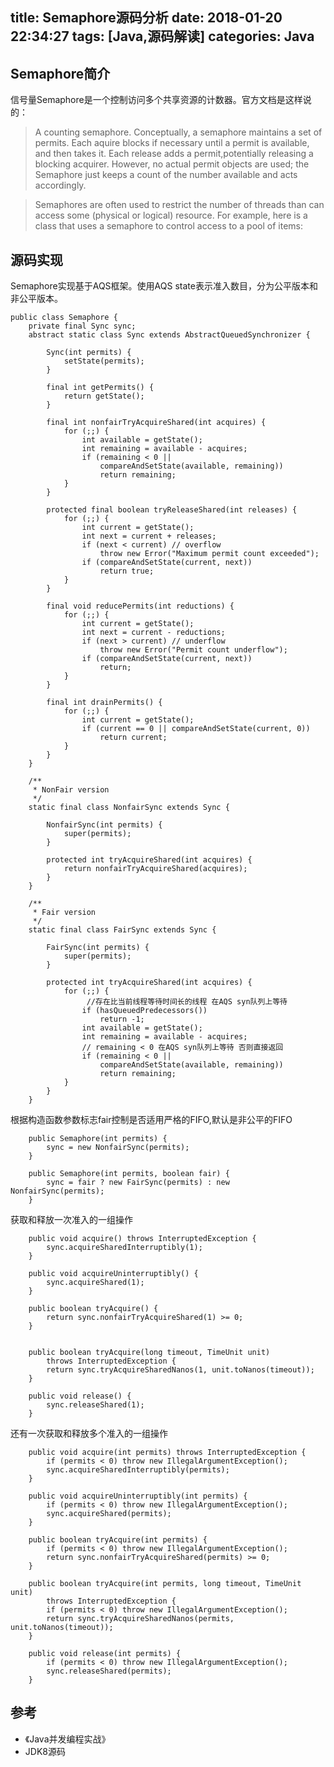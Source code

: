 title: Semaphore源码分析
date: 2018-01-20 22:34:27
tags: [Java,源码解读]
categories: Java
---
## Semaphore简介
  信号量Semaphore是一个控制访问多个共享资源的计数器。官方文档是这样说的：
> A counting semaphore.  Conceptually, a semaphore maintains a set of permits.  Each aquire blocks if necessary until a permit is available, and then takes it.  Each release adds a permit,potentially releasing a blocking acquirer. However, no actual permit objects are used; the Semaphore just keeps a count of the number available and acts accordingly.

> Semaphores are often used to restrict the number of threads than can access some (physical or logical) resource. For example, here is a class that uses a semaphore to control access to a pool of items:

## 源码实现
Semaphore实现基于AQS框架。使用AQS state表示准入数目，分为公平版本和非公平版本。
```
public class Semaphore {
    private final Sync sync;
    abstract static class Sync extends AbstractQueuedSynchronizer {

        Sync(int permits) {
            setState(permits);
        }

        final int getPermits() {
            return getState();
        }

        final int nonfairTryAcquireShared(int acquires) {
            for (;;) {
                int available = getState();
                int remaining = available - acquires;
                if (remaining < 0 ||
                    compareAndSetState(available, remaining))
                    return remaining;
            }
        }

        protected final boolean tryReleaseShared(int releases) {
            for (;;) {
                int current = getState();
                int next = current + releases;
                if (next < current) // overflow
                    throw new Error("Maximum permit count exceeded");
                if (compareAndSetState(current, next))
                    return true;
            }
        }

        final void reducePermits(int reductions) {
            for (;;) {
                int current = getState();
                int next = current - reductions;
                if (next > current) // underflow
                    throw new Error("Permit count underflow");
                if (compareAndSetState(current, next))
                    return;
            }
        }

        final int drainPermits() {
            for (;;) {
                int current = getState();
                if (current == 0 || compareAndSetState(current, 0))
                    return current;
            }
        }
    }

    /**
     * NonFair version
     */
    static final class NonfairSync extends Sync {

        NonfairSync(int permits) {
            super(permits);
        }

        protected int tryAcquireShared(int acquires) {
            return nonfairTryAcquireShared(acquires);
        }
    }

    /**
     * Fair version
     */
    static final class FairSync extends Sync {

        FairSync(int permits) {
            super(permits);
        }

        protected int tryAcquireShared(int acquires) {
            for (;;) {
            	 //存在比当前线程等待时间长的线程 在AQS syn队列上等待
                if (hasQueuedPredecessors())
                    return -1;
                int available = getState();
                int remaining = available - acquires;
                // remaining < 0 在AQS syn队列上等待 否则直接返回
                if (remaining < 0 ||
                    compareAndSetState(available, remaining))
                    return remaining;
            }
        }
    }
```
根据构造函数参数标志fair控制是否适用严格的FIFO,默认是非公平的FIFO
```
    public Semaphore(int permits) {
        sync = new NonfairSync(permits);
    }
   
    public Semaphore(int permits, boolean fair) {
        sync = fair ? new FairSync(permits) : new NonfairSync(permits);
    }
```
获取和释放一次准入的一组操作

```
    public void acquire() throws InterruptedException {
        sync.acquireSharedInterruptibly(1);
    }

    public void acquireUninterruptibly() {
        sync.acquireShared(1);
    }
    
    public boolean tryAcquire() {
        return sync.nonfairTryAcquireShared(1) >= 0;
    }
    
    
   	public boolean tryAcquire(long timeout, TimeUnit unit)
        throws InterruptedException {
        return sync.tryAcquireSharedNanos(1, unit.toNanos(timeout));
    }
    
    public void release() {
        sync.releaseShared(1);
    }
```
还有一次获取和释放多个准入的一组操作
```
    public void acquire(int permits) throws InterruptedException {
        if (permits < 0) throw new IllegalArgumentException();
        sync.acquireSharedInterruptibly(permits);
    }
    
    public void acquireUninterruptibly(int permits) {
        if (permits < 0) throw new IllegalArgumentException();
        sync.acquireShared(permits);
    }
    
    public boolean tryAcquire(int permits) {
        if (permits < 0) throw new IllegalArgumentException();
        return sync.nonfairTryAcquireShared(permits) >= 0;
    }
    
    public boolean tryAcquire(int permits, long timeout, TimeUnit unit)
        throws InterruptedException {
        if (permits < 0) throw new IllegalArgumentException();
        return sync.tryAcquireSharedNanos(permits, unit.toNanos(timeout));
    }
    
    public void release(int permits) {
        if (permits < 0) throw new IllegalArgumentException();
        sync.releaseShared(permits);
    }
```

## 参考
* 《Java并发编程实战》
*  JDK8源码